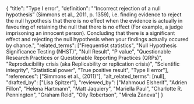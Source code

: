 {
    "title": "Type I error",
    "definition": "“Incorrect rejection of a null hypothesis” (Simmons et al., 2011, p. 1359), i.e. finding evidence to reject the null hypothesis that there is no effect when the evidence is actually in favouring of retaining the null that there is no effect (For example, a judge imprisoning an innocent person). Concluding that there is a significant effect and rejecting the null hypothesis when your findings actually occured by chance.",
    "related_terms": ["Frequentist statistics", "Null Hypothesis Significance Testing (NHST)", "Null Result", "P value", "Questionable Research Practices or Questionable Reporting Practices (QRPs)", "Reproducibility crisis (aka Replicability or replication crisis)", "Scientific integrity", "Statistical power", "True positive result", "Type II error"],
    "references": ["Simmons et al., (2011)"],
    "alt_related_terms": [null],
    "drafted_by": ["Lisa Spitzer"],
    "reviewed_by": ["Mahmoud Elsherif", "Adrien Fillon", "Helena Hartmann", "Matt Jaquiery", "Mariella Paul", "Charlotte R. Pennington", "Graham Reid", "Olly Robertson", "Mirela Zaneva"]
  }
